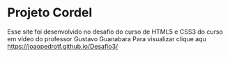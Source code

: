 # Projeto Cordel
Esse site foi desenvolvido no desafio do curso de HTML5 e CSS3 do curso em vídeo do professor Gustavo Guanabara 
Para visualizar clique aqu https://joaopedrotf.github.io/Desafio3/
